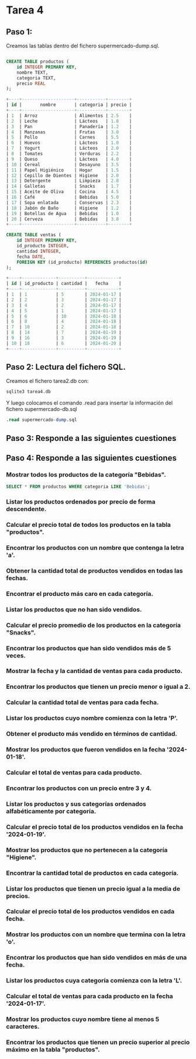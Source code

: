 # Tarea 4

## Paso 1:

Creamos las tablas dentro del fichero supermercado-dump.sql.

```sql

CREATE TABLE productos (
    id INTEGER PRIMARY KEY,
    nombre TEXT,
    categoria TEXT,
    precio REAL
);

+----+--------------------+-----------+--------+
| id |       nombre       | categoria | precio |
+----+--------------------+-----------+--------+
| 1  | Arroz              | Alimentos | 2.5    |
| 2  | Leche              | Lácteos   | 1.8    |
| 3  | Pan                | Panadería | 1.2    |
| 4  | Manzanas           | Frutas    | 3.0    |
| 5  | Pollo              | Carnes    | 5.5    |
| 6  | Huevos             | Lácteos   | 1.0    |
| 7  | Yogurt             | Lácteos   | 2.0    |
| 8  | Tomates            | Verduras  | 2.2    |
| 9  | Queso              | Lácteos   | 4.0    |
| 10 | Cereal             | Desayuno  | 3.5    |
| 11 | Papel Higiénico    | Hogar     | 1.5    |
| 12 | Cepillo de Dientes | Higiene   | 2.0    |
| 13 | Detergente         | Limpieza  | 2.8    |
| 14 | Galletas           | Snacks    | 1.7    |
| 15 | Aceite de Oliva    | Cocina    | 4.5    |
| 16 | Café               | Bebidas   | 5.0    |
| 17 | Sopa enlatada      | Conservas | 2.3    |
| 18 | Jabón de Baño      | Higiene   | 1.2    |
| 19 | Botellas de Agua   | Bebidas   | 1.0    |
| 20 | Cerveza            | Bebidas   | 3.8    |
+----+--------------------+-----------+--------+
```


```sql
CREATE TABLE ventas (
    id INTEGER PRIMARY KEY,
    id_producto INTEGER,
    cantidad INTEGER,
    fecha DATE,
    FOREIGN KEY (id_producto) REFERENCES productos(id)
);

+----+-------------+----------+------------+
| id | id_producto | cantidad |   fecha    |
+----+-------------+----------+------------+
| 1  | 1           | 5        | 2024-01-17 |
| 2  | 2           | 3        | 2024-01-17 |
| 3  | 4           | 2        | 2024-01-17 |
| 4  | 5           | 1        | 2024-01-17 |
| 5  | 6           | 10       | 2024-01-18 |
| 6  | 8           | 4        | 2024-01-18 |
| 7  | 10          | 2        | 2024-01-18 |
| 8  | 14          | 7        | 2024-01-19 |
| 9  | 16          | 3        | 2024-01-19 |
| 10 | 18          | 6        | 2024-01-20 |
+----+-------------+----------+------------+
```

## Paso 2: Lectura del fichero SQL.

Creamos el fichero tarea2.db con:

```sql
sqlite3 tarea4.db
```
Y luego colocamos el comando .read para insertar la información del fichero supermercado-db.sql

```sql
.read supermercado-dump.sql
```

## Paso 3: Responde a las siguientes cuestiones

## Paso 4: Responde a las siguientes cuestiones


### Mostrar todos los productos de la categoría "Bebidas".
```sql
SELECT * FROM productos WHERE categoria LIKE 'Bebidas';
```
### Listar los productos ordenados por precio de forma descendente.

### Calcular el precio total de todos los productos en la tabla "productos".

### Encontrar los productos con un nombre que contenga la letra 'a'.

### Obtener la cantidad total de productos vendidos en todas las fechas.

### Encontrar el producto más caro en cada categoría.

### Listar los productos que no han sido vendidos.

### Calcular el precio promedio de los productos en la categoría "Snacks".

### Encontrar los productos que han sido vendidos más de 5 veces.

### Mostrar la fecha y la cantidad de ventas para cada producto.

### Encontrar los productos que tienen un precio menor o igual a 2.

### Calcular la cantidad total de ventas para cada fecha.

### Listar los productos cuyo nombre comienza con la letra 'P'.

### Obtener el producto más vendido en términos de cantidad.

### Mostrar los productos que fueron vendidos en la fecha '2024-01-18'.

### Calcular el total de ventas para cada producto.

### Encontrar los productos con un precio entre 3 y 4.

### Listar los productos y sus categorías ordenados alfabéticamente por categoría.

### Calcular el precio total de los productos vendidos en la fecha '2024-01-19'.

### Mostrar los productos que no pertenecen a la categoría "Higiene".

### Encontrar la cantidad total de productos en cada categoría.

### Listar los productos que tienen un precio igual a la media de precios.

### Calcular el precio total de los productos vendidos en cada fecha.

### Mostrar los productos con un nombre que termina con la letra 'o'.

### Encontrar los productos que han sido vendidos en más de una fecha.

### Listar los productos cuya categoría comienza con la letra 'L'.

### Calcular el total de ventas para cada producto en la fecha '2024-01-17'.

### Mostrar los productos cuyo nombre tiene al menos 5 caracteres.

### Encontrar los productos que tienen un precio superior al precio máximo en la tabla "productos".